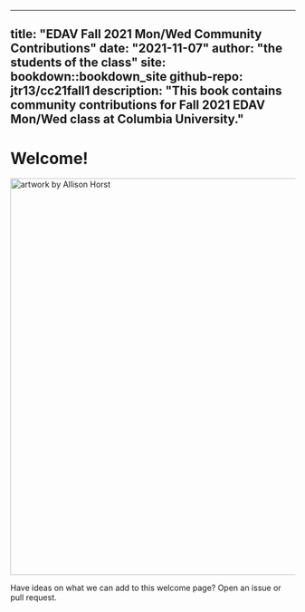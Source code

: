 
---
title: "EDAV Fall 2021 Mon/Wed Community Contributions"
date: "2021-11-07"
author: "the students of the class"
site: bookdown::bookdown_site
github-repo: jtr13/cc21fall1
description: "This book contains community contributions for Fall 2021 EDAV Mon/Wed class at Columbia University."
---

# Welcome!

<img alt="artwork by Allison Horst" src="monwed.jpeg" width="700"></img>


Have ideas on what we can add to this welcome page? Open an issue or pull request.
